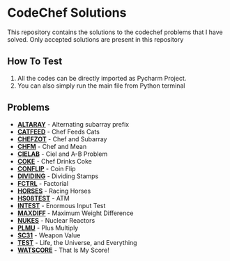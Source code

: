 # CodeChef Solutions  

This repository contains the solutions to the codechef problems that I have solved. Only accepted solutions are present in this repository

## How To Test  

1. All the codes can be directly imported as Pycharm Project.  
2. You can also simply run the main file from Python terminal

## Problems

- **[ALTARAY](https://www.codechef.com/problems/ALTARAY)** - Alternating subarray prefix
- **[CATFEED](https://www.codechef.com/problems/CATFEED)** - Chef Feeds Cats
- **[CHEFZOT](https://www.codechef.com/problems/CHEFZOT)** - Chef and Subarray
- **[CHFM](https://www.codechef.com/problems/CHFM)** - Chef and Mean
- **[CIELAB](https://www.codechef.com/problems/CIELAB)** - Ciel and A-B Problem
- **[COKE](https://www.codechef.com/problems/COKE)** - Chef Drinks Coke
- **[CONFLIP](https://www.codechef.com/problems/CONFLIP)** - Coin Flip
- **[DIVIDING](https://www.codechef.com/problems/DIVIDING)** - Dividing Stamps
- **[FCTRL](https://www.codechef.com/problems/FCTRL)** - Factorial
- **[HORSES](https://www.codechef.com/problems/HORSES)** - Racing Horses
- **[HS08TEST](https://www.codechef.com/problems/HS08TEST)** - ATM
- **[INTEST](https://www.codechef.com/problems/INTEST)** - Enormous Input Test
- **[MAXDIFF](https://www.codechef.com/problems/MAXDIFF)** - Maximum Weight Difference
- **[NUKES](https://www.codechef.com/problems/NUKES)** - Nuclear Reactors
- **[PLMU](https://www.codechef.com/problems/PLMU)** - Plus Multiply
- **[SC31](https://www.codechef.com/problems/SC31)** - Weapon Value
- **[TEST](https://www.codechef.com/problems/TEST)** - Life, the Universe, and Everything
- **[WATSCORE](https://www.codechef.com/problems/WATSCORE)** - That Is My Score!
